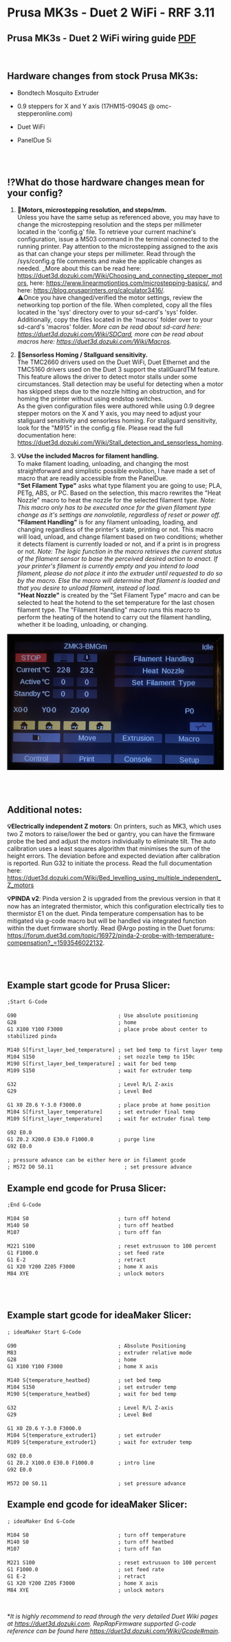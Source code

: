 # Prusa MK3s - Duet 2 WiFi - RRF 3.11

## Prusa MK3s - Duet 2 WiFi wiring guide [PDF](Duet-MK3s.pdf)    

<br>

## **Hardware changes from stock Prusa MK3s:**

- Bondtech Mosquito Extruder  

- 0.9 steppers for X and Y axis (17HM15-0904S @ omc-stepperonline.com) 	

- Duet WiFi  
  
- PanelDue 5i  
  
  <br><br>

## **:interrobang:What do those hardware changes mean for your config?**  
1) **:wrench:Motors, microstepping resolution, and steps/mm.**  
Unless you have the same setup as referenced above, you may have to change the microstepping resolution and the steps per millimeter located in the 'config.g' file. To retrieve your current machine's configuration, issue a M503 command in the terminal connected to the running printer. Pay attention to the microstepping assigned to the axis as that can change your steps per millimeter. Read through the /sys/config.g file comments and make the applicable changes as needed.  _More about this can be read here: https://duet3d.dozuki.com/Wiki/Choosing_and_connecting_stepper_motors, here: https://www.linearmotiontips.com/microstepping-basics/, and here: https://blog.prusaprinters.org/calculator3416/.  
:warning:Once you have changed/verified the motor settings, review the networking top portion of the file. When completed, copy all the files located in the 'sys' directory over to your sd-card's 'sys' folder. Additionally, copy the files located in the 'macros' folder over to your sd-card's 'macros' folder. _More can be read about sd-card here: https://duet3d.dozuki.com/Wiki/SDCard, more can be read about macros here: https://duet3d.dozuki.com/Wiki/Macros._  

2) **:wrench:Sensorless Homing / Stallguard sensitivity.**  
The TMC2660 drivers used on the Duet WiFi, Duet Ethernet and the TMC5160 drivers used on the Duet 3 support the stallGuardTM feature. This feature allows the driver to detect motor stalls under some circumstances. Stall detection may be useful for detecting when a motor has skipped steps due to the nozzle hitting an obstruction, and for homing the printer without using endstop switches.  
As the given configuration files were authored while using 0.9 degree stepper motors on the X and Y axis, you may need to adjust your stallguard sensitivity and sensorless homing. For stallguard sensitivity, look for the "M915" in the config.g file. Please read the full documentation here: https://duet3d.dozuki.com/Wiki/Stall_detection_and_sensorless_homing.

 3) **:bulb:Use the included Macros for filament handling.**  
To make filament loading, unloading, and changing the most straightforward and simplistic possible evolution, I have made a set of macro that are readily accessible from the PanelDue.  
**"Set Filament Type"** asks what type filament you are going to use; PLA, PETg, ABS, or PC. Based on the selection, this macro rewrites the "Heat Nozzle" macro to heat the nozzle for the selected filament type.  *Note: This macro only has to be executed once for the given filament type change as it's settings are nonvolatile, regardless of reset or power off.*   
**"Filament Handling"** is for any filament unloading, loading, and changing regardless of the printer's state, printing or not. This macro will load, unload, and change filament based on two conditions; whether it detects filament is currently loaded or not, and if a print is in progress or not.  *Note: The logic function in the macro retrieves the current status of the filament sensor to base the perceived desired action to enact. If your printer's filament is currently empty and you intend to load filament, please do not place it into the extruder until requested to do so by the macro. Else the macro will determine that filament is loaded and that you desire to unload filament, instead of load.*   
**"Heat Nozzle"** is created by the "Set Filament Type" macro and can be selected to heat the hotend to the set temperature for the last chosen filament type. The "Filament Handling" macro runs this macro to perform the heating of the hotend to carry out the filament handling, whether it be loading, unloading, or changing.

![Start Screen](Start-screen.jpg)

<br><br>

## **Additional notes:**  
**:bulb:Electrically independent Z motors**: On printers, such as MK3, which uses two Z motors to raise/lower the bed or gantry, you can have the firmware probe the bed and adjust the motors individually to eliminate tilt.  The auto calibration uses a least squares algorithm that minimises the sum of the height errors. The deviation before and expected deviation after calibration is reported. Run G32 to initiate the process. Read the full documentation here: https://duet3d.dozuki.com/Wiki/Bed_levelling_using_multiple_independent_Z_motors  

**:bulb:PINDA v2**: Pinda version 2 is upgraded from the previous version in that it now has an integrated thermistor, which this configuration electrically ties to thermistor E1 on the duet.  Pinda temperature compensation has to be mitigated via g-code macro but will be handled via integrated function within the duet firmware shortly.  Read @Argo posting in the Duet forums: https://forum.duet3d.com/topic/16972/pinda-2-probe-with-temperature-compensation?_=1593546022132.    

<br><br>

## **Example start gcode for Prusa Slicer:**  
```g-code
;Start G-Code

G90                                 ; Use absolute positioning
G28                                 ; home
G1 X100 Y100 F3000                  ; place probe about center to stabilized pinda

M140 S[first_layer_bed_temperature] ; set bed temp to first layer temp
M104 S150                           ; set nozzle temp to 150c
M190 S[first_layer_bed_temperature] ; wait for bed temp
M109 S150                           ; wait for extruder temp

G32                                 ; Level R/L Z-axis
G29                                 ; Level Bed

G1 X0 Z0.6 Y-3.0 F3000.0            ; place probe at home position
M104 S[first_layer_temperature]     ; set extruder final temp
M109 S[first_layer_temperature]     ; wait for extruder final temp

G92 E0.0
G1 Z0.2 X200.0 E30.0 F1000.0        ; purge line
G92 E0.0

; pressure advance can be either here or in filament gcode
; M572 D0 S0.11                       ; set pressure advance
```
## **Example end gcode for Prusa Slicer:**  

```g-code
;End G-Code
  
M104 S0                             ; turn off hotend
M140 S0                             ; turn off heatbed
M107                                ; turn off fan

M221 S100                           ; reset extrusuon to 100 percent
G1 F1000.0                          ; set feed rate
G1 E-2                              ; retract
G1 X20 Y200 Z205 F3000              ; home X axis
M84 XYE                             ; unlock motors
```

<br>

<br>

## **Example start gcode for ideaMaker Slicer:**  

```g-code
; ideaMaker Start G-Code

G90                                 ; Absolute Positioning
M83                                 ; extruder relative mode
G28                                 ; home
G1 X100 Y100 F3000                  ; home X axis

M140 S{temperature_heatbed}         ; set bed temp
M104 S150                           ; set extruder temp
M190 S{temperature_heatbed}         ; wait for bed temp

G32                                 ; Level R/L Z-axis
G29                                 ; Level Bed

G1 X0 Z0.6 Y-3.0 F3000.0
M104 S{temperature_extruder1}       ; set extruder
M109 S{temperature_extruder1}       ; wait for extruder temp

G92 E0.0
G1 Z0.2 X100.0 E30.0 F1000.0        ; intro line
G92 E0.0
                                
M572 D0 S0.11                       ; set pressure advance
```

## **Example end gcode for ideaMaker Slicer:**  

```g-code
; ideaMaker End G-Code
  
M104 S0                             ; turn off temperature
M140 S0                             ; turn off heatbed
M107                                ; turn off fan

M221 S100                           ; reset extrusuon to 100 percent
G1 F1000.0                          ; set feed rate
G1 E-2                              ; retract
G1 X20 Y200 Z205 F3000              ; home X axis
M84 XYE                             ; unlock motors
```

<br>

**It is highly recommend to read through the very detailed Duet Wiki pages at https://duet3d.dozuki.com. RepRapFirmware supported G-code reference can be found here https://duet3d.dozuki.com/Wiki/Gcode#main.*

